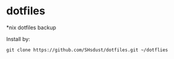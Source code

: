 # dotfiles
*nix dotfiles backup

Install by:
```
git clone https://github.com/SHsdust/dotfiles.git ~/dotflies
```
